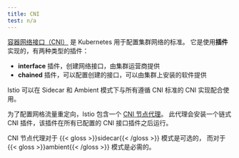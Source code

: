 ```yaml
---
title: CNI
test: n/a
---
```


[容器网络接口（CNI）](https://www.cni.dev/) 是 Kubernetes 用于配置集群网络的标准。
它是使用**插件**实现的，有两种类型的插件：

* **interface** 插件，创建网络接口，由集群运营商提供
* **chained** 插件，可以配置创建的接口，可以由集群上安装的软件提供

Istio 可以在 Sidecar 和 Ambient 模式下与所有遵循 CNI 标准的 CNI 实现配合使用。

为了配置网格流量重定向，Istio 包含一个 [CNI 节点代理](/zh/docs/setup/additional-setup/cni/)。
此代理会安装一个链式 CNI 插件，该插件在所有已配置的 CNI 接口插件之后运行。

CNI 节点代理对于 {{< gloss >}}sidecar{{< /gloss >}} 模式是可选的，
而对于 {{< gloss >}}ambient{{< /gloss >}} 模式是必需的。
